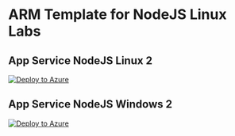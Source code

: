 # ARM Template for NodeJS Linux Labs

## App Service NodeJS Linux 2

[![Deploy to Azure](https://aka.ms/deploytoazurebutton)](https://portal.azure.com/#create/Microsoft.Template/uri/https%3A%2F%2Fraw.githubusercontent.com%2Fazureossd%2Farm-templates-nodejs%2Fmaster%2Fnodejs-linux-2.json)


## App Service NodeJS Windows 2

[![Deploy to Azure](https://aka.ms/deploytoazurebutton)](https://portal.azure.com/#create/Microsoft.Template/uri/https%3A%2F%2Fraw.githubusercontent.com%2Fazureossd%2Farm-templates-nodejs%2Fmaster%2Fnodejs-windows-2.json)
